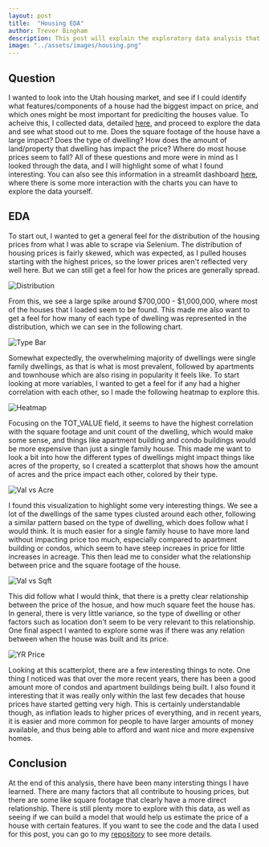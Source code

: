 ```yaml
---
layout: post
title:  "Housing EDA"
author: Trevor Bingham
description: This post will explain the exploratory data analysis that I did with the housing data I had previously collected.
image: "../assets/images/housing.png"
--- 
```


## Question

I wanted to look into the Utah housing market, and see if I could identify what features/components of a house had the biggest impact on price, and which ones might be most important for prediciting the houses value. To acheive this, I collected data, detailed [here](https://trevor-bingham99.github.io/2023/12/13/Data-Collection.html), and proceed to explore the data and see what stood out to me. Does the square footage of the house have a large impact? Does the type of dwelling? How does the amount of land/property that dwelling has impact the price? Where do most house prices seem to fall? All of these questions and more were in mind as I looked through the data, and I will highlight some of what I found interesting. You can also see this information in a streamlit dashboard [here](https://semester-project-cfpe9xsaujnagkrah9vy2q.streamlit.app/), where there is some more interaction with the charts you can have to explore the data yourself.

## EDA

To start out, I wanted to get a general feel for the distribution of the housing prices from what I was able to scrape via Selenium. The distribution of housing prices is fairly skewed, which was expected, as I pulled houses starting with the highest prices, so the lower prices aren't reflected very well here. But we can still get a feel for how the prices are generally spread. 

![Distribution]({{site.url}}/{{site.baseurl}}/assets/images/val_dist.png)

From this, we see a large spike around $700,000 - $1,000,000, where most of the houses that I loaded seem to be found. This made me also want to get a feel for how many of each type of dwelling was represented in the distribution, which we can see in the following chart.

![Type Bar]({{site.url}}/{{site.baseurl}}/assets/images/type_count.png)

Somewhat expectedly, the overwhelming majority of dwellings were single family dwellings, as that is what is most prevalent, followed by apartments and townhouse which are also rising in popularity it feels like. To start looking at more variables, I wanted to get a feel for if any had a higher correlation with each other, so I made the following heatmap to explore this.

![Heatmap]({{site.url}}/{{site.baseurl}}/assets/images/corr_plot.png)

Focusing on the TOT_VALUE field, it seems to have the highest correlation with the square footage and unit count of the dwelling, which would make some sense, and things like apartment building and condo buildings would be more expensive than just a single family house. This made me want to look a bit into how the different types of dwellings might impact things like acres of the property, so I created a scatterplot that shows how the amount of acres and the price impact each other, colored by their type.

![Val vs Acre]({{site.url}}/{{site.baseurl}}/assets/images/acre_vs_val.png)

I found this visualization to highlight some very interesting things. We see a lot of the dwellings of the same types clusted around each other, following a similar pattern based on the type of dwelling, which does follow what I would think. It is much easier for a single family house to have more land without impacting price too much, especially compared to apartment building or condos, which seem to have steep increaes in price for little increases in acreage. This then lead me to consider what the relationship between price and the square footage of the house.

![Val vs Sqft]({{site.url}}/{{site.baseurl}}/assets/images/val_vs_sqft.png)

This did follow what I would think, that there is a pretty clear relationship between the price of the hosue, and how much square feet the house has. In general, there is very little variance, so the type of dwelling or other factors such as location don't seem to be very relevant to this relationship. One final aspect I wanted to explore some was if there was any relation between when the house was built and its price. 

![YR Price]({{site.url}}/{{site.baseurl}}/assets/images/val_vs_year.png)

Looking at this scatterplot, there are a few interesting things to note. One thing I noticed was that over the more recent years, there has been a good amount more of condos and apartment buildings being built. I also found it interesting that it was really only within the last few decades that house prices have started getting very high. This is certainly understandable though, as inflation leads to higher prices of everything, and in recent years, it is easier and more common for people to have larger amounts of money available, and thus being able to afford and want nice and more expensive homes. 

## Conclusion 

At the end of this analysis, there have been many intersting things I have learned. There are many factors that all contribute to housing prices, but there are some like square footage that clearly have a more direct relationship. There is still plenty more to explore with this data, as well as seeing if we can build a model that would help us estimate the price of a house with certain features. If you want to see the code and the data I used for this post, you can go to my [repository](https://github.com/trevor-bingham99/Semester-Project) to see more details. 
